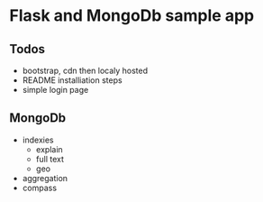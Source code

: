 # Flask and MongoDb sample app

## Todos

- bootstrap, cdn then localy hosted
- README installiation steps
- simple login page


## MongoDb

- indexies
    - explain
    - full text
    - geo
- aggregation
- compass
